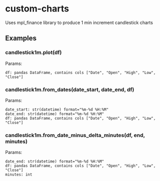 # custom-charts
Uses mpl_finance library to produce 1 min increment candlestick charts

## Examples

### candlestick1m.plot(df)


  Params:
  
    df: pandas DataFrame, contains cols ["Date", "Open", "High", "Low", "Close"]
    
    
### candlestick1m.from_dates(date_start, date_end, df)


  Params:
  
    date_start: str(datetime) format="%m-%d %H:%M"
    date_end: str(datetime) format="%m-%d %H:%M"
    df: pandas DataFrame, contains cols ["Date", "Open", "High", "Low", "Close"]
    
    
    
### candlestick1m.from_date_minus_delta_minutes(df, end, minutes)


  Params:
  
    date_end: str(datetime) format="%m-%d %H:%M"
    df: pandas DataFrame, contains cols ["Date", "Open", "High", "Low", "Close"]
    minutes: int
    
